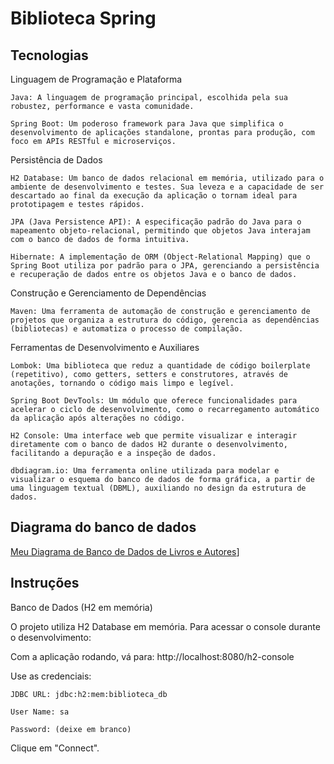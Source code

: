 # Biblioteca Spring

## Tecnologias

Linguagem de Programação e Plataforma

    Java: A linguagem de programação principal, escolhida pela sua robustez, performance e vasta comunidade.

    Spring Boot: Um poderoso framework para Java que simplifica o desenvolvimento de aplicações standalone, prontas para produção, com foco em APIs RESTful e microserviços.

Persistência de Dados

    H2 Database: Um banco de dados relacional em memória, utilizado para o ambiente de desenvolvimento e testes. Sua leveza e a capacidade de ser descartado ao final da execução da aplicação o tornam ideal para prototipagem e testes rápidos.

    JPA (Java Persistence API): A especificação padrão do Java para o mapeamento objeto-relacional, permitindo que objetos Java interajam com o banco de dados de forma intuitiva.

    Hibernate: A implementação de ORM (Object-Relational Mapping) que o Spring Boot utiliza por padrão para o JPA, gerenciando a persistência e recuperação de dados entre os objetos Java e o banco de dados.

Construção e Gerenciamento de Dependências

    Maven: Uma ferramenta de automação de construção e gerenciamento de projetos que organiza a estrutura do código, gerencia as dependências (bibliotecas) e automatiza o processo de compilação.

Ferramentas de Desenvolvimento e Auxiliares

    Lombok: Uma biblioteca que reduz a quantidade de código boilerplate (repetitivo), como getters, setters e construtores, através de anotações, tornando o código mais limpo e legível.

    Spring Boot DevTools: Um módulo que oferece funcionalidades para acelerar o ciclo de desenvolvimento, como o recarregamento automático da aplicação após alterações no código.

    H2 Console: Uma interface web que permite visualizar e interagir diretamente com o banco de dados H2 durante o desenvolvimento, facilitando a depuração e a inspeção de dados.

    dbdiagram.io: Uma ferramenta online utilizada para modelar e visualizar o esquema do banco de dados de forma gráfica, a partir de uma linguagem textual (DBML), auxiliando no design da estrutura de dados.

## Diagrama do banco de dados

[Meu Diagrama de Banco de Dados de Livros e Autores](https://dbdiagram.io/d/687060b6f413ba3508568963 "Veja o diagrama do meu banco de dados de livros e autores")]

## Instruções

Banco de Dados (H2 em memória)

O projeto utiliza H2 Database em memória. Para acessar o console durante o desenvolvimento:

Com a aplicação rodando, vá para:
http://localhost:8080/h2-console

Use as credenciais:

    JDBC URL: jdbc:h2:mem:biblioteca_db

    User Name: sa

    Password: (deixe em branco)

Clique em "Connect".



